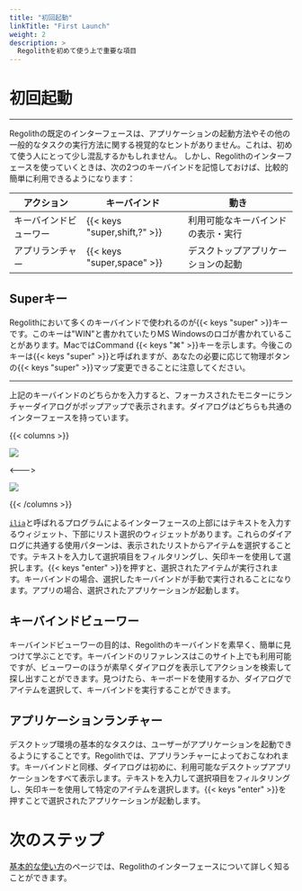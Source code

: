 ```yaml
---
title: "初回起動"
linkTitle: "First Launch"
weight: 2
description: >
  Regolithを初めて使う上で重要な項目
---
```


# 初回起動

---

Regolithの既定のインターフェースは、アプリケーションの起動方法やその他の一般的なタスクの実行方法に関する視覚的なヒントがありません。これは、初めて使う人にとって少し混乱するかもしれません。 しかし、Regolithのインターフェースを使っていくときは、次の2つのキーバインドを記憶しておけば、比較的簡単に利用できるようになります：

| アクション | キーバインド | 動き |
|--------|------------|---------|
|キーバインドビューワー | {{< keys "super,shift,?" >}} | 利用可能なキーバインドの表示・実行 |
|アプリランチャー | {{< keys "super,space" >}} | デスクトップアプリケーションの起動 |

## Superキー

Regolithにおいて多くのキーバインドで使われるのが{{< keys "super" >}}キーです。このキーは"WIN"と書かれていたりMS Windowsのロゴが書かれていることがあります。MacではCommand {{< keys "⌘" >}}キーを示します。今後このキーは{{< keys "super" >}}と呼ばれますが、あなたの必要に応じて物理ボタンの{{< keys "super" >}}マップ変更できることに注意してください。

---

上記のキーバインドのどちらかを入力すると、フォーカスされたモニターにランチャーダイアログがポップアップで表示されます。ダイアログはどちらも共通のインターフェースを持っています。

{{< columns >}}

![](/regolith-ilia-keybinding-window.png)

<--->

![](/regolith-ilia-apps-window.png)

{{< /columns >}}

[`ilia`](https://github.com/regolith-linux/ilia)と呼ばれるプログラムによるインターフェースの上部にはテキストを入力するウィジェット、下部にリスト選択のウィジェットがあります。これらのダイアログに共通する使用パターンは、表示されたリストからアイテムを選択することです。テキストを入力して選択項目をフィルタリングし、矢印キーを使用して選択します。{{< keys "enter" >}}を押すと、選択されたアイテムが実行されます。キーバインドの場合、選択したキーバインドが手動で実行されることになります。アプリの場合、選択されたアプリケーションが起動します。

## キーバインドビューワー

キーバインドビューワーの目的は、Regolithのキーバインドを素早く、簡単に見つけて学ぶことです。キーバインドのリファレンスはこのサイト上でも利用可能ですが、ビューワーのほうが素早くダイアログを表示してアクションを検索して探し出すことができます。見つけたら、キーボードを使用するか、ダイアログでアイテムを選択して、キーバインドを実行することができます。

## アプリケーションランチャー

デスクトップ環境の基本的なタスクは、ユーザーがアプリケーションを起動できるようにすることです。Regolithでは、アプリランチャーによっておこなわれます。キーバインドと同様、ダイアログは初めに、利用可能なデスクトップアプリケーションをすべて表示します。テキストを入力して選択項目をフィルタリングし、矢印キーを使用して特定のアイテムを選択します。{{< keys "enter" >}}を押すことで選択されたアプリケーションが起動します。

# 次のステップ

[基本的な使い方](../basics)のページでは、Regolithのインターフェースについて詳しく知ることができます。
